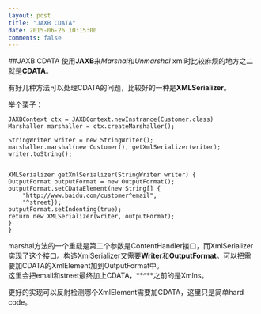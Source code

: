 ```yaml
---
layout: post
title: "JAXB CDATA"
date: 2015-06-26 10:15:00
comments: false
---
```

##JAXB CDATA
使用**JAXB**来*Marshal*和*Unmarshal* xml时比较麻烦的地方之二就是**CDATA**。  

有好几种方法可以处理CDATA的问题，比较好的一种是**XMLSerializer**。  

举个栗子：   

	JAXBContext ctx = JAXBContext.newInstrance(Customer.class)
	Marshaller marshaller = ctx.createMarshaller();
	
	StringWriter writer = new StringWriter();
	marshaller.marshal(new Customer(), getXmlSerializer(writer);
	writer.toString();
	
	
	XMLSerializer getXmlSerializer(StringWriter writer) {
	OutputFormat outputFormat = new OutputFormat();
	outputFormat.setCDataElement(new String[] {
	    "http://www.baidu.com/customer^email",
	    "^street});
	outputFormat.setIndenting(true);
	return new XMLSerializer(writer, outputFormat);
	}
	}

marshal方法的一个重载是第二个参数是ContentHandler接口，而XmlSerializer实现了这个接口。构造XmlSerializer又需要**Writer**和**OutputFormat**。可以把需要加CDATA的XmlElement加到OutputFormat中。   
这里会把email和street最终加上CDATA，**^**之前的是Xmlns。   

更好的实现可以反射检测哪个XmlElement需要加CDATA，这里只是简单hard code。


   
   			



